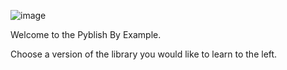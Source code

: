 ![image](https://cloud.githubusercontent.com/assets/2152766/6998101/5c13946c-dbcd-11e4-968b-b357b7c60a06.png)

Welcome to the Pyblish By Example.

Choose a version of the library you would like to learn to the left.